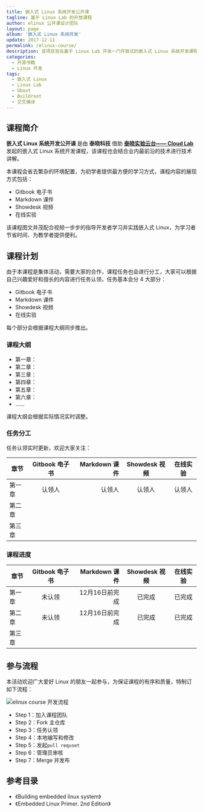 ```yaml
---
title: 嵌入式 Linux 系统开发公开课
tagline: 基于 Linux Lab 的开放课程
author: elinux 公开课设计团队
layout: page
album: '嵌入式 Linux 系统开发'
update: 2017-12-11
permalink: /elinux-course/
description: 该项目旨在基于 Linux Lab 开发一门开放式的嵌入式 Linux 系统开发课程，通过 Linux Lab 会省去繁复的环境配置，从而让大家更专注于课程内容。
categories:
  - 开源书籍
  - Linux 开发
tags:
  - 嵌入式 Linux
  - Linux Lab
  - Uboot
  - Buildroot
  - 交叉编译
---
```


## 课程简介

**嵌入式 Linux 系统开发公开课** 是由 **泰晓科技** 借助 [**泰晓实验云台—— Cloud Lab**](https://tinylab.org/cloud-lab/ "Cloud Lab") 发起的嵌入式 Linux 系统开发课程，该课程也会结合业内最前沿的技术进行技术讲解。

本课程会省去繁杂的环境配置，为初学者提供最方便的学习方式，课程内容的展现方式包括：

- Gitbook 电子书
- Markdown 课件
- Showdesk 视频
- 在线实验

该课程图文并茂配合视频一步步的指导开发者学习并实践嵌入式 Linux，为学习者节省时间、为教学者提供便利。

## 课程计划

由于本课程是集体活动，需要大家的合作，课程任务也会进行分工，大家可以根据自己兴趣爱好和擅长的内容进行任务认领，任务基本会分 4 大部分：

- Gitbook 电子书
- Markdown 课件
- Showdesk 视频
- 在线实验

每个部分会根据课程大纲同步推出。

### 课程大纲

- 第一章：
- 第二章：
- 第三章：
- 第四章：
- 第五章：
- 第六章：
- ......

课程大纲会根据实际情况实时调整。

### 任务分工

任务认领实时更新，欢迎大家关注：

|章节|Gitbook 电子书  |Markdown 课件  |Showdesk 视频       |在线实验        |
|----|:--------------:|--------------:|:------------------:|:--------------:|
|第一章|认领人|认领人|认领人|认领人|
|第二章| | | | |
|第三章| | | | |

### 课程进度

|章节|Gitbook 电子书  |Markdown 课件  |Showdesk 视频       |在线实验        |
|----|:--------------:|--------------:|:------------------:|:--------------:|
|第一章|未认领|12月16日前完成|已完成|已完成|
|第二章|未认领|12月16日前完成|已完成|已完成|
|第三章| | | | |

## 参与流程

本活动欢迎广大爱好 Linux 的朋友一起参与，为保证课程的有序和质量，特制订如下流程：

![elinux course 开发流程](/wp-content/uploads/2017/12/11/elinux-course-dev-flow.jpg)

- Step 1：加入课程团队
- Step 2：Fork 主仓库
- Step 3：任务认领
- Step 4：本地编写和修改
- Step 5：发起`pull requset`
- Step 6：管理员审核
- Step 7：Merge 并发布

## 参考目录

- 《Building embedded linux system》
- 《Embedded Linux Primer. 2nd Edition》
